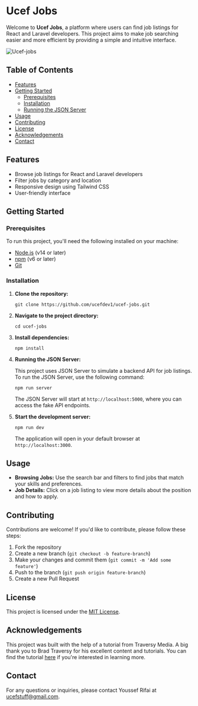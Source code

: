 
# Ucef Jobs

Welcome to **Ucef Jobs**, a platform where users can find job listings for React and Laravel developers. This project aims to make job searching easier and more efficient by providing a simple and intuitive interface.

![Ucef-jobs](https://github.com/user-attachments/assets/702043ae-3055-48f7-8ea5-1af18a3edbd7)


## Table of Contents

- [Features](#features)
- [Getting Started](#getting-started)
  - [Prerequisites](#prerequisites)
  - [Installation](#installation)
  - [Running the JSON Server](#running-the-json-server)
- [Usage](#usage)
- [Contributing](#contributing)
- [License](#license)
- [Acknowledgements](#acknowledgements)
- [Contact](#contact)

## Features

- Browse job listings for React and Laravel developers
- Filter jobs by category and location
- Responsive design using Tailwind CSS
- User-friendly interface

## Getting Started

### Prerequisites

To run this project, you'll need the following installed on your machine:

- [Node.js](https://nodejs.org/) (v14 or later)
- [npm](https://www.npmjs.com/) (v6 or later)
- [Git](https://git-scm.com/)

### Installation

1. **Clone the repository:**

   ```
   git clone https://github.com/ucefdev1/ucef-jobs.git
   ```

2. **Navigate to the project directory:**

   ```
   cd ucef-jobs
   ```

3. **Install dependencies:**

   ```
   npm install
   ```

4. **Running the JSON Server:**

   This project uses JSON Server to simulate a backend API for job listings. To run the JSON Server, use the following command:

   ```
   npm run server
   ```

   The JSON Server will start at `http://localhost:5000`, where you can access the fake API endpoints.

5. **Start the development server:**

   ```
   npm run dev
   ```

   The application will open in your default browser at `http://localhost:3000`.

## Usage

- **Browsing Jobs:** Use the search bar and filters to find jobs that match your skills and preferences.
- **Job Details:** Click on a job listing to view more details about the position and how to apply.

## Contributing

Contributions are welcome! If you'd like to contribute, please follow these steps:

1. Fork the repository
2. Create a new branch (`git checkout -b feature-branch`)
3. Make your changes and commit them (`git commit -m 'Add some feature'`)
4. Push to the branch (`git push origin feature-branch`)
5. Create a new Pull Request

## License

This project is licensed under the [MIT License](https://opensource.org/licenses/MIT).

## Acknowledgements

This project was built with the help of a tutorial from Traversy Media. A big thank you to Brad Traversy for his excellent content and tutorials. You can find the tutorial [here](https://www.youtube.com/user/TechGuyWeb) if you're interested in learning more.

## Contact

For any questions or inquiries, please contact Youssef Rifai at ucefstuff@gmail.com.
